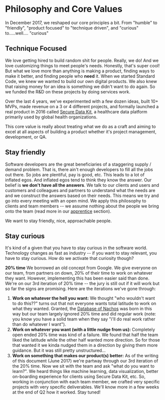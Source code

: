 # Philosophy and Core Values

In December 2017, we reshaped our core principles a bit. From "humble" to "friendly", "product focused" to "technique driven", and "curious" to.....well.... "curious"

## Technique Focused
We love getting hired to build random shit for people. Really, we do! And we love customizing things to meet people's needs. Honestly, that's super cool! But what we love more than anything is making a product, finding ways to make it better, and finding people who **need** it. When we started Standard Code, we knew we wanted to build our own digital products. We also knew that raising money for an idea is something we didn't want to do again. So we funded the R&D on these projects by doing services work.

Over the last 4 years, we've experimented with a few dozen ideas, built 10+ MVPs, made revenue on a 3 or 4 different projects, and formally launched a real product in 2016 called [Secure Data Kit](http://www.securedatakit.com), a healthcare data platform primarily used by global health organizations.

This core value is really about treating what we do as a craft and aiming to excel at all aspects of building a product whether it's project management, development, or QA.

## Stay friendly
Software developers are the great beneficiaries of a staggering supply / demand problem. That is, there ain't enough developers to fill all the jobs out there. So jobs are plentiful, pay is good, etc. This leads to a lot of inflated egos. And inflated egos tend to think they know the answer. Our belief is **we don't have all the answers**. We talk to our clients and users and customers and colleagues and partners to understand what the needs are and we construct the answers based on their needs. This means we try and go into every meeting with an open mind. We apply this philosophy to clients and team members -- we assume nothing about the people we bring onto the team (read more in our [apprentice](apprentice.md) section).

We want to stay friendly, nice, approachable people. 

## Stay curious
It's kind of a given that you have to stay curious in the software world. Technology changes as fast as industry -- if you want to stay relevant, you have to stay curious. How do we activate that curiosity though?

**20% time**
We borrowed an old concept from Google. We give everyone on our team, from partners on down, 20% of their time to work on whatever they want. However, implementing this has been easier said than done. We're on our 3rd iteration of 20% time -- the jury is still out if it will work but so far the signs are promising. Here are the iterations we've gone through:

1. **Work on whatever the hell you want:** We thought "who wouldn't want to do this??" turns out that not everyone wants total latitude to work on what they wanted. Granted, the [Database of Nachos](http://www.databaseofnachos.com) was born in this way but our team largely ignored 20% time and did regular work (note: you know you have a solid team when they say "i'll do real work rather than do whatever I want").
2. **Work on whatever you want (with a little nudge from us):** Completely open ended 20% time was kind of a failure. We found that half the team liked the latitude while the other half wanted more direction. So for those that wanted it we kinda nudged them in a direction by giving them more guidance. But it was still pretty unstructured...
3. **Work on something that makes our product(s) better:** As of the writing of this document (June 2017) we're partway through our 3rd iteration of the 20% time. Now we sit with the team and ask "what do you want to learn?". We heard things like machine learning, data visualization, better on-boarding experience for clients using Secure Data Kit, etc. So, working in conjunction with each team member, we crafted very specific projects with very specific deliverables. We'll know more in a few weeks at the end of Q2 how it worked. Stay tuned!
